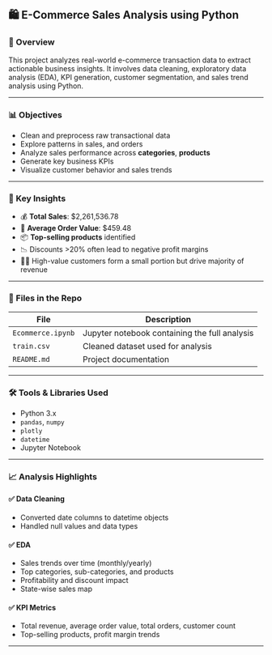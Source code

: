 ## 🛍️ E-Commerce Sales Analysis using Python

### 📌 Overview

This project analyzes real-world e-commerce transaction data to extract actionable business insights. It involves data cleaning, exploratory data analysis (EDA), KPI generation, customer segmentation, and sales trend analysis using Python.

---

### 📊 Objectives

* Clean and preprocess raw transactional data
* Explore patterns in sales, and orders
* Analyze sales performance across **categories**, **products**
* Generate key business KPIs
* Visualize customer behavior and sales trends

---

### 🧠 Key Insights

* 💰 **Total Sales**: \$2,261,536.78
* 🧾 **Average Order Value**: \$459.48
* 📦 **Top-selling products** identified
* 📉 Discounts >20% often lead to negative profit margins
* 🧍‍♀️ High-value customers form a small portion but drive majority of revenue

---

### 📁 Files in the Repo

| File                                | Description                                   |
| ----------------------------------- | --------------------------------------------- |
| `Ecommerce.ipynb`                   | Jupyter notebook containing the full analysis |
| `train.csv`                         | Cleaned dataset used for analysis             |
| `README.md`                         | Project documentation                         |

---

### 🛠️ Tools & Libraries Used

* Python 3.x
* `pandas`, `numpy`
*  `plotly`
* `datetime`
* Jupyter Notebook

---

### 📈 Analysis Highlights

#### ✅ Data Cleaning

* Converted date columns to datetime objects
* Handled null values and data types

#### ✅ EDA

* Sales trends over time (monthly/yearly)
* Top categories, sub-categories, and products
* Profitability and discount impact
* State-wise sales map

#### ✅ KPI Metrics

* Total revenue, average order value, total orders, customer count
* Top-selling products, profit margin trends
  
---



